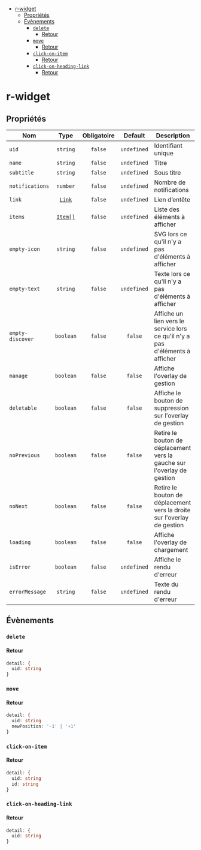 - [r-widget](#r-widget)
  - [Propriétés](#propriétés)
  - [Évènements](#évènements)
    - [`delete`](#delete)
      - [Retour](#retour)
    - [`move`](#move)
      - [Retour](#retour-1)
    - [`click-on-item`](#click-on-item)
      - [Retour](#retour-2)
    - [`click-on-heading-link`](#click-on-heading-link)
      - [Retour](#retour-3)

# r-widget

## Propriétés

| Nom              |                Type                 | Obligatoire |   Default   | Description                                                                   |
| ---------------- | :---------------------------------: | :---------: | :---------: | ----------------------------------------------------------------------------- |
| `uid`            |              `string`               |   `false`   | `undefined` | Identifiant unique                                                            |
| `name`           |              `string`               |   `false`   | `undefined` | Titre                                                                         |
| `subtitle`       |              `string`               |   `false`   | `undefined` | Sous titre                                                                    |
| `notifications`  |              `number`               |   `false`   | `undefined` | Nombre de notifications                                                       |
| `link`           |  [`Link`](./src/types/LinkType.ts)  |   `false`   | `undefined` | Lien d’entête                                                                 |
| `items`          | [`Item[]`](./src/types/ItemType.ts) |   `false`   | `undefined` | Liste des éléments à afficher                                                 |
| `empty-icon`     |              `string`               |   `false`   | `undefined` | SVG lors ce qu'il n'y a pas d'éléments à afficher                             |
| `empty-text`     |              `string`               |   `false`   | `undefined` | Texte lors ce qu'il n'y a pas d'éléments à afficher                           |
| `empty-discover` |              `boolean`              |   `false`   |   `false`   | Affiche un lien vers le service lors ce qu'il n'y a pas d'éléments à afficher |
| `manage`         |              `boolean`              |   `false`   |   `false`   | Affiche l'overlay de gestion                                                  |
| `deletable`      |              `boolean`              |   `false`   |   `false`   | Affiche le bouton de suppression sur l'overlay de gestion                     |
| `noPrevious`     |              `boolean`              |   `false`   |   `false`   | Retire le bouton de déplacement vers la gauche sur l'overlay de gestion       |
| `noNext`         |              `boolean`              |   `false`   |   `false`   | Retire le bouton de déplacement vers la droite sur l'overlay de gestion       |
| `loading`        |              `boolean`              |   `false`   |   `false`   | Affiche l'overlay de chargement                                               |
| `isError`        |              `boolean`              |   `false`   | `undefined` | Affiche le rendu d'erreur                                                     |
| `errorMessage`   |              `string`               |   `false`   | `undefined` | Texte du rendu d'erreur                                                       |

## Évènements

### `delete`

#### Retour

```ts
detail: {
  uid: string
}
```

### `move`

#### Retour

```ts
detail: {
  uid: string
  newPosition: '-1' | '+1'
}
```

### `click-on-item`

#### Retour

```ts
detail: {
  uid: string
  id: string
}
```

### `click-on-heading-link`

#### Retour

```ts
detail: {
  uid: string
}
```
